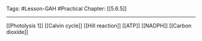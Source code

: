 Tags: #Lesson-GAH #Practical 
Chapter: [[5.6.5]]

---
[[Photolysis 1]]
[[Calvin cycle]]
[[Hill reaction]]
[[ATP]]
[[NADPH]]
[[Carbon dioxide]]

